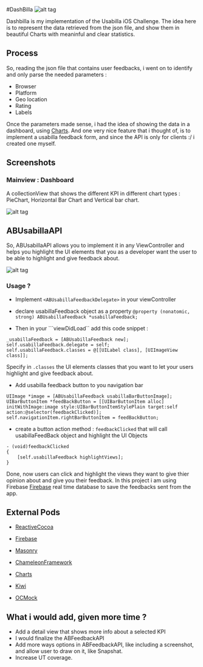 #DashBilla
![alt tag](https://s16.postimg.org/sdmlihns5/Dashbilla_hand_phone_cover_youtube.png)

Dashbilla is my implementation of the Usabilla iOS Challenge. The idea here is to represent the data retrieved from the json file, and show them in beautiful Charts with meaninful and clear statistics.

## Process
So, reading the json file that contains user feedbacks, i went on to identify and only parse the needed parameters :

- Browser
- Platform
- Geo location
- Rating
- Labels

Once the parameters made sense, i had the idea of showing the data in a dashboard, using [Charts](https://github.com/danielgindi/Charts). And one very nice feature that i thought of, is to implement a usabilla feedback form, and since the API is only for clients :/
i created one myself.

## Screenshots
### Mainview : Dashboard
A collectionView that shows the different KPI in different chart types : PieChart, Horizontal Bar Chart and Vertical bar chart.

![alt tag](https://s16.postimg.org/annsxh3ad/dashboard_screenshots.png)

## ABUsabillaAPI
So, ABUsabillaAPI allows you to implement it in any ViewController and helps you highlight the UI elements that you as a developer want the user to be able to highlight and give feedback about.

![alt tag](https://s22.postimg.org/oso56qekx/feedback_Api_screenshots.png)

### Usage ?
* Implement ```<ABUsabillaFeedbackDelegate>``` in your viewController

* declare usabillaFeedback object as a property
```@property (nonatomic, strong) ABUsabillaFeedback *usabillaFeedback;```

* Then in your ```viewDidLoad`` add this code snippet :
```
_usabillaFeedback = [ABUsabillaFeedback new];
self.usabillaFeedback.delegate = self;
self.usabillaFeedback.classes = @[[UILabel class], [UIImageView class]];
```
Specify in ```.classes``` the UI elements classes that you want to let your users highlight and give feedback about.

* Add usabilla feedback button to you navigation bar
```
UIImage *image = [ABUsabillaFeedback usabillaBarButtonImage];
UIBarButtonItem *feedBackButton = [[UIBarButtonItem alloc] initWithImage:image style:UIBarButtonItemStylePlain target:self action:@selector(feedbackClicked)];
self.navigationItem.rightBarButtonItem = feedBackButton;
```
* create a button action method : ```feedbackClicked``` that will call usabillaFeedBack object and highlight the UI Objects
```
- (void)feedbackClicked
{
    [self.usabillaFeedback highlightViews];
}
```
Done, now users can click and highlight the views they want to give thier opinion about and give you their feedback.
In this project i am using Firebase [Firebase](https://github.com/firebase/) real time database to save the feedbacks sent from the app.


## External Pods

* [ReactiveCocoa](https://github.com/ReactiveCocoa/ReactiveCocoa)
* [Firebase](https://github.com/firebase/)

* [Masonry](https://github.com/SnapKit/Masonry)
* [ChameleonFramework](https://github.com/ViccAlexander/Chameleon)
* [Charts](https://github.com/danielgindi/Charts)

* [Kiwi](https://github.com/kiwi-bdd/Kiwi)
* [OCMock](https://github.com/erikdoe/ocmock)

## What i would add, given more time ?
* Add a detail view that shows more info about a selected KPI 
* I would finalize the ABFeedbackAPI
* Add more ways options in ABFeedbackAPI, like including a screenshot, and allow user to draw on it, like Snapshat.
* Increase UT coverage.
